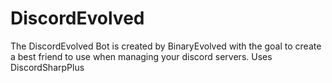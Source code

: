 # DiscordEvolved
The DiscordEvolved Bot is created by BinaryEvolved with the goal to create a best friend to use when managing your discord servers. Uses DiscordSharpPlus
